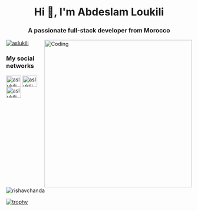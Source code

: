 <h1 align="center">Hi 👋, I'm Abdeslam Loukili</h1>
<h3 align="center">A passionate full-stack developer from Morocco</h3>
<!--  left animation-->
<img align="right" alt="Coding" width="400" src="https://cdn.dribbble.com/users/1162077/screenshots/3848914/programmer.gif">
<!--  right intro-->
<p align="left"> <a href="https://twitter.com/aslukili" target="blank"><img src="https://img.shields.io/twitter/follow/aslukili?logo=twitter&style=for-the-badge" alt="aslukili" /></a> </p>

<h3 align="left">My social networks</h3>
<p align="left">
<a href="https://twitter.com/aslukili" target="blank"><img align="center" src="https://raw.githubusercontent.com/rahuldkjain/github-profile-readme-generator/master/src/images/icons/Social/twitter.svg" alt="aslukili" height="30" width="40" /></a>
<a href="https://linkedin.com/in/aslukili" target="blank"><img align="center" src="https://raw.githubusercontent.com/rahuldkjain/github-profile-readme-generator/master/src/images/icons/Social/linked-in-alt.svg" alt="aslukili" height="30" width="40" /></a>
<a href="https://www.hackerrank.com/aslukili" target="blank"><img align="center" src="https://raw.githubusercontent.com/rahuldkjain/github-profile-readme-generator/master/src/images/icons/Social/hackerrank.svg" alt="aslukili" height="30" width="40" /></a>
</p>

<p>&nbsp;<img align="center" src="https://github-readme-stats.vercel.app/api?username=aslukili&show_icons=true&locale=en&theme=tokyonight" alt="rishavchanda" /></p>

[![trophy](https://github-profile-trophy.vercel.app/?username=aslukili&theme=dracula)](https://github.com/ryo-ma/github-profile-trophy)
